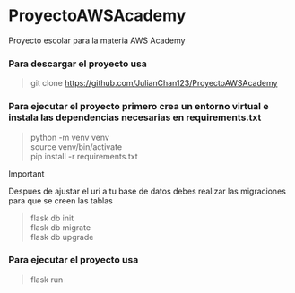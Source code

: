 # ProyectoAWSAcademy

Proyecto escolar para la materia AWS Academy

### Para descargar el proyecto usa

>git clone https://github.com/JulianChan123/ProyectoAWSAcademy

### Para ejecutar el proyecto primero crea un entorno virtual e instala las dependencias necesarias en requirements.txt

>python -m venv venv<br />
>source venv/bin/activate<br />
>pip install -r requirements.txt

> [!IMPORTANT]
> Despues de ajustar el uri a tu base de datos debes realizar las migraciones para que se creen las tablas

>flask db init<br />
>flask db migrate<br />
>flask db upgrade

### Para ejecutar el proyecto usa

>flask run

